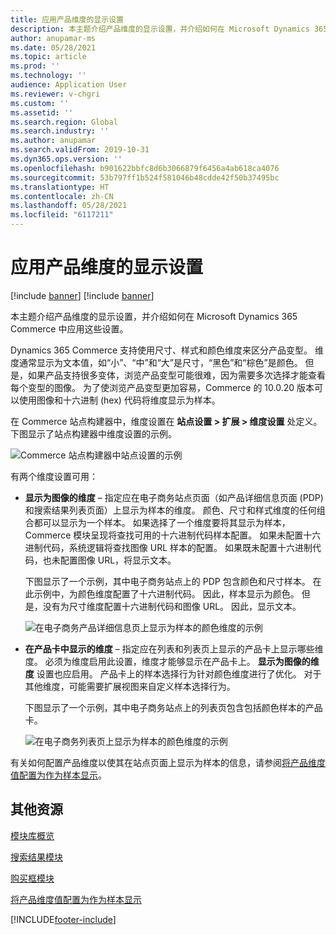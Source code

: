 ```yaml
---
title: 应用产品维度的显示设置
description: 本主题介绍产品维度的显示设置，并介绍如何在 Microsoft Dynamics 365 Commerce 中应用这些设置。
author: anupamar-ms
ms.date: 05/28/2021
ms.topic: article
ms.prod: ''
ms.technology: ''
audience: Application User
ms.reviewer: v-chgri
ms.custom: ''
ms.assetid: ''
ms.search.region: Global
ms.search.industry: ''
ms.author: anupamar
ms.search.validFrom: 2019-10-31
ms.dyn365.ops.version: ''
ms.openlocfilehash: b901622bbfc8d6b3066879f6456a4ab618ca4076
ms.sourcegitcommit: 53b797ff1b524f581046b48cdde42f50b37495bc
ms.translationtype: HT
ms.contentlocale: zh-CN
ms.lasthandoff: 05/28/2021
ms.locfileid: "6117211"
---
```

# <a name="apply-display-settings-for-product-dimensions"></a>应用产品维度的显示设置

[!include [banner](includes/banner.md)]
[!include [banner](includes/preview-banner.md)]

本主题介绍产品维度的显示设置，并介绍如何在 Microsoft Dynamics 365 Commerce 中应用这些设置。

Dynamics 365 Commerce 支持使用尺寸、样式和颜色维度来区分产品变型。 维度通常显示为文本值，如“小”、“中”和“大”是尺寸，“黑色”和“棕色”是颜色。 但是，如果产品支持很多变体，浏览产品变型可能很难，因为需要多次选择才能查看每个变型的图像。 为了使浏览产品变型更加容易，Commerce 的 10.0.20 版本可以使用图像和十六进制 (hex) 代码将维度显示为样本。

在 Commerce 站点构建器中，维度设置在 **站点设置 \> 扩展 \> 维度设置** 处定义。 下图显示了站点构建器中维度设置的示例。

![Commerce 站点构建器中站点设置的示例](./dev-itpro/media/swatch_site_settings.PNG)

有两个维度设置可用：

- **显示为图像的维度** – 指定应在电子商务站点页面（如产品详细信息页面 (PDP) 和搜索结果列表页面）上显示为样本的维度。 颜色、尺寸和样式维度的任何组合都可以显示为一个样本。 如果选择了一个维度要将其显示为样本，Commerce 模块呈现将查找可用的十六进制代码样本配置。 如果未配置十六进制代码，系统逻辑将查找图像 URL 样本的配置。 如果既未配置十六进制代码，也未配置图像 URL，将显示文本。

    下图显示了一个示例，其中电子商务站点上的 PDP 包含颜色和尺寸样本。 在此示例中，为颜色维度配置了十六进制代码。 因此，样本显示为颜色。 但是，没有为尺寸维度配置十六进制代码和图像 URL。 因此，显示文本。

    ![在电子商务产品详细信息页上显示为样本的颜色维度的示例](./dev-itpro/media/swatch_pdp.png)

- **在产品卡中显示的维度** – 指定应在列表和列表页上显示的产品卡上显示哪些维度。 必须为维度启用此设置，维度才能够显示在产品卡上。 **显示为图像的维度** 设置也应启用。 产品卡上的样本选择行为针对颜色维度进行了优化。 对于其他维度，可能需要扩展视图来自定义样本选择行为。

    下图显示了一个示例，其中电子商务站点上的列表页包含包括颜色样本的产品卡。

    ![在电子商务列表页上显示为样本的颜色维度的示例](./dev-itpro/media/swatch_searchresults.PNG)

有关如何配置产品维度以使其在站点页面上显示为样本的信息，请参阅[将产品维度值配置为作为样本显示](./dev-itpro/dimensions-swatch.md)。

## <a name="additional-resources"></a>其他资源

[模块库概览](starter-kit-overview.md)

[搜索结果模块](search-result-module.md)

[购买框模块](add-buy-box.md)

[将产品维度值配置为作为样本显示](./dev-itpro/dimensions-swatch.md)

[!INCLUDE[footer-include](../includes/footer-banner.md)]
